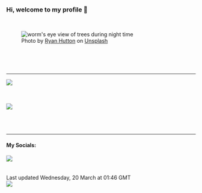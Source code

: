 <h3>Hi, welcome to my profile 👋</h3>

<br />
<figure>
  <img
    src="https://images.unsplash.com/photo-1444080748397-f442aa95c3e5?crop=entropy&cs=tinysrgb&fit=max&fm=jpg&ixid=M3wyNzQ3MDB8MHwxfHJhbmRvbXx8fHx8fHx8fDE3MTA4OTYwNTN8&ixlib=rb-4.0.3&q=80&w=1080&auto=format"
    alt="worm&#39;s eye view of trees during night time" 
  />
  <figcaption>Photo by <a
    href="https://unsplash.com/@ryan_hutton_?utm_source=Profile%20readme&utm_medium=referral">Ryan Hutton</a> on <a
    href="https://unsplash.com/?utm_source=Profile%20readme&utm_medium=referral">Unsplash</a></figcaption>
</figure>




  <br /><br /><br />

<hr />
<img
  src="https://github-readme-stats.vercel.app/api?username=shanelucy&show_icons=true&theme=calm"
/>
<br /><br /><br />

<img 
  src="https://github-readme-stats.vercel.app/api/top-langs/?username=shanelucy&theme=calm"
/>
<br /><br /><br /><br />
<hr />
<h4>My Socials:</h4>
<a href="https://uk.linkedin.com/in/shane-lucy-4735b616a">
  <img
    src="https://img.shields.io/badge/linkedin%20-%230077B5.svg?&style=for-the-badge&logo=linkedin&logoColor=white"
  />
</a>
<br /><br /><br />
Last updated Wednesday, 20 March at 01:46 GMT
<br />
<img
  src="https://github.com/ShaneLucy/ShaneLucy/workflows/README%20build/badge.svg"
/>
